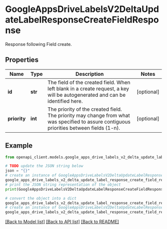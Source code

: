 # GoogleAppsDriveLabelsV2DeltaUpdateLabelResponseCreateFieldResponse

Response following Field create.

## Properties

Name | Type | Description | Notes
------------ | ------------- | ------------- | -------------
**id** | **str** | The field of the created field. When left blank in a create request, a key will be autogenerated and can be identified here. | [optional] 
**priority** | **int** | The priority of the created field. The priority may change from what was specified to assure contiguous priorities between fields (1-n). | [optional] 

## Example

```python
from openapi_client.models.google_apps_drive_labels_v2_delta_update_label_response_create_field_response import GoogleAppsDriveLabelsV2DeltaUpdateLabelResponseCreateFieldResponse

# TODO update the JSON string below
json = "{}"
# create an instance of GoogleAppsDriveLabelsV2DeltaUpdateLabelResponseCreateFieldResponse from a JSON string
google_apps_drive_labels_v2_delta_update_label_response_create_field_response_instance = GoogleAppsDriveLabelsV2DeltaUpdateLabelResponseCreateFieldResponse.from_json(json)
# print the JSON string representation of the object
print(GoogleAppsDriveLabelsV2DeltaUpdateLabelResponseCreateFieldResponse.to_json())

# convert the object into a dict
google_apps_drive_labels_v2_delta_update_label_response_create_field_response_dict = google_apps_drive_labels_v2_delta_update_label_response_create_field_response_instance.to_dict()
# create an instance of GoogleAppsDriveLabelsV2DeltaUpdateLabelResponseCreateFieldResponse from a dict
google_apps_drive_labels_v2_delta_update_label_response_create_field_response_from_dict = GoogleAppsDriveLabelsV2DeltaUpdateLabelResponseCreateFieldResponse.from_dict(google_apps_drive_labels_v2_delta_update_label_response_create_field_response_dict)
```
[[Back to Model list]](../README.md#documentation-for-models) [[Back to API list]](../README.md#documentation-for-api-endpoints) [[Back to README]](../README.md)


